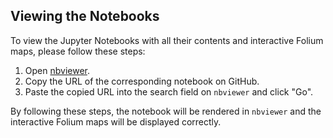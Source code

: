 ## Viewing the Notebooks

To view the Jupyter Notebooks with all their contents and interactive Folium maps, please follow these steps:

1. Open [nbviewer](https://nbviewer.jupyter.org/).
2. Copy the URL of the corresponding notebook on GitHub.
3. Paste the copied URL into the search field on `nbviewer` and click "Go".

By following these steps, the notebook will be rendered in `nbviewer` and the interactive Folium maps will be displayed correctly.

